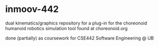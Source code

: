 # inmoov-442
dual kinematics/graphics repository for a plug-in for the choreonoid humanoid robotics simulation tool found at choreonoid.org

done (partially) as coursework for CSE442 Software Engineering @ UB

